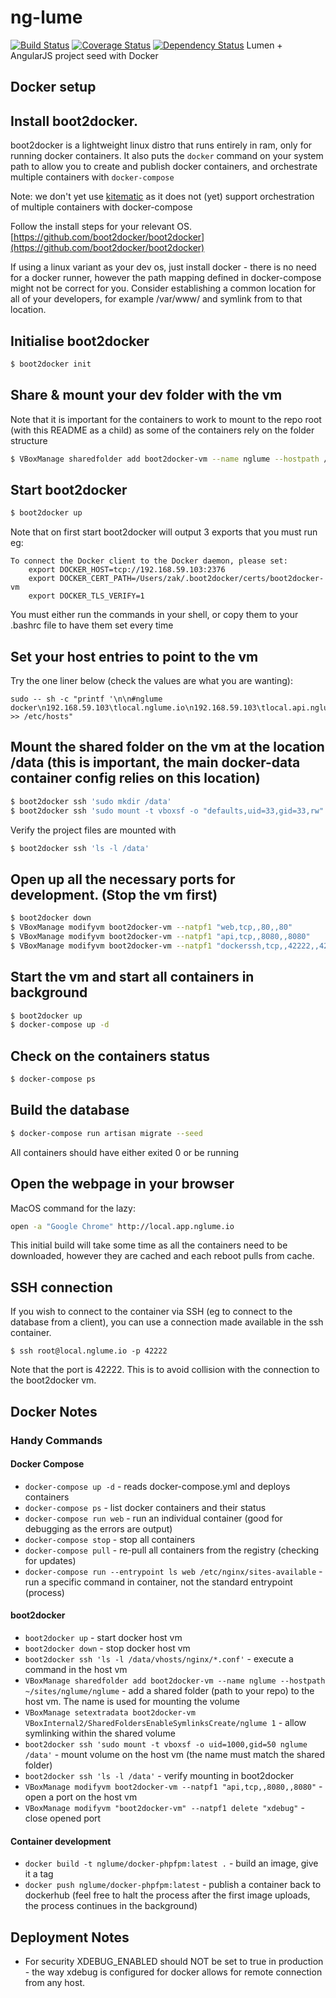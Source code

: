 # ng-lume 
[![Build Status](https://travis-ci.org/nglume/nglume.svg?branch=master)](https://travis-ci.org/nglume/nglume) [![Coverage Status](https://coveralls.io/repos/nglume/nglume/badge.svg?branch=master)](https://coveralls.io/r/nglume/nglume?branch=master)
[![Dependency Status](https://gemnasium.com/nglume/nglume.svg)](https://gemnasium.com/nglume/nglume)
Lumen + AngularJS project seed with Docker

## Docker setup
## Install boot2docker.
boot2docker is a lightweight linux distro that runs entirely in ram, only for running docker containers. 
It also puts the `docker` command on your system path to allow you to create and publish docker containers, and orchestrate multiple containers with `docker-compose`

Note: we don't yet use [kitematic](http://kitematic.com) as it does not (yet) support orchestration of multiple containers with docker-compose

Follow the install steps for your relevant OS. [https://github.com/boot2docker/boot2docker](https://github.com/boot2docker/boot2docker)

If using a linux variant as your dev os, just install docker - there is no need for a docker runner, however the path mapping defined in docker-compose might not be correct for you.
Consider establishing a common location for all of your developers, for example /var/www/<projectkey> and symlink from to that location.

## Initialise boot2docker

```sh
$ boot2docker init
```

## Share & mount your dev folder with the vm
Note that it is important for the containers to work to mount to the repo root (with this README as a child) as some of the containers rely on the folder structure 

```sh
$ VBoxManage sharedfolder add boot2docker-vm --name nglume --hostpath /path/to/your/site/repo
```
## Start boot2docker

```sh
$ boot2docker up
```

Note that on first start boot2docker will output 3 exports that you must run eg:

```
To connect the Docker client to the Docker daemon, please set:
    export DOCKER_HOST=tcp://192.168.59.103:2376
    export DOCKER_CERT_PATH=/Users/zak/.boot2docker/certs/boot2docker-vm
    export DOCKER_TLS_VERIFY=1
```

You must either run the commands in your shell, or copy them to your .bashrc file to have them set every time

## Set your host entries to point to the vm
Try the one liner below (check the values are what you are wanting):

```
sudo -- sh -c "printf '\n\n#nglume docker\n192.168.59.103\tlocal.nglume.io\n192.168.59.103\tlocal.api.nglume.io\n192.168.59.103\tlocal.app.nglume.io' >> /etc/hosts"
```

## Mount the shared folder on the vm at the location /data (this is important, the main docker-data container config relies on this location)

```sh
$ boot2docker ssh 'sudo mkdir /data'
$ boot2docker ssh 'sudo mount -t vboxsf -o "defaults,uid=33,gid=33,rw" nglume /data'
```

Verify the project files are mounted with 

```sh
$ boot2docker ssh 'ls -l /data'
```

## Open up all the necessary ports for development. (Stop the vm first)

```sh
$ boot2docker down
$ VBoxManage modifyvm boot2docker-vm --natpf1 "web,tcp,,80,,80"
$ VBoxManage modifyvm boot2docker-vm --natpf1 "api,tcp,,8080,,8080"
$ VBoxManage modifyvm boot2docker-vm --natpf1 "dockerssh,tcp,,42222,,42222"
```

## Start the vm and start all containers in background

```sh
$ boot2docker up
$ docker-compose up -d
```

## Check on the containers status

```sh
$ docker-compose ps
```

## Build the database

```sh
$ docker-compose run artisan migrate --seed
```

All containers should have either exited 0 or be running

## Open the webpage in your browser

MacOS command for the lazy:

```sh
open -a "Google Chrome" http://local.app.nglume.io
```


This initial build will take some time as all the containers need to be downloaded, however they are cached and each reboot pulls from cache.

## SSH connection

If you wish to connect to the container via SSH (eg to connect to the database from a client), you can use a connection made available in the ssh container.

```
$ ssh root@local.nglume.io -p 42222
```

Note that the port is 42222. This is to avoid collision with the connection to the boot2docker vm.

## Docker Notes
### Handy Commands
#### Docker Compose
* `docker-compose up -d` - reads docker-compose.yml and deploys containers
* `docker-compose ps` - list docker containers and their status
* `docker-compose run web` - run an individual container (good for debugging as the errors are output)
* `docker-compose stop` - stop all containers
* `docker-compose pull` - re-pull all containers from the registry (checking for updates)
* `docker-compose run --entrypoint ls web /etc/nginx/sites-available` - run a specific command in container, not the standard entrypoint (process)

#### boot2docker
* `boot2docker up` - start docker host vm
* `boot2docker down` - stop docker host vm
* `boot2docker ssh 'ls -l /data/vhosts/nginx/*.conf'` - execute a command in the host vm
* `VBoxManage sharedfolder add boot2docker-vm --name nglume --hostpath ~/sites/nglume/nglume` - add a shared folder (path to your repo) to the host vm. The name is used for mounting the volume
* `VBoxManage setextradata boot2docker-vm VBoxInternal2/SharedFoldersEnableSymlinksCreate/nglume 1` - allow symlinking within the shared volume
* `boot2docker ssh 'sudo mount -t vboxsf -o uid=1000,gid=50 nglume /data'` - mount volume on the host vm (the name must match the shared folder)
* `boot2docker ssh 'ls -l /data'` - verify mounting in boot2docker
* `VBoxManage modifyvm boot2docker-vm --natpf1 "api,tcp,,8080,,8080"` - open a port on the host vm
* `VBoxManage modifyvm "boot2docker-vm" --natpf1 delete "xdebug"` - close opened port


#### Container development
* `docker build -t nglume/docker-phpfpm:latest .` - build an image, give it a tag
* `docker push nglume/docker-phpfpm:latest` - publish a container back to dockerhub (feel free to halt the process after the first image uploads, the process continues in the background)

## Deployment Notes
* For security XDEBUG_ENABLED should NOT be set to true in production - the way xdebug is configured for docker allows for remote connection from any host.
